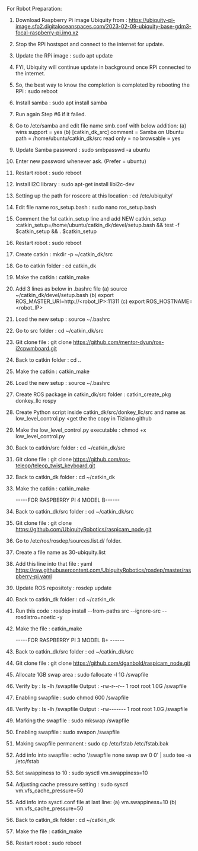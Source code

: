 For Robot Preparation:

1. Download Raspberry Pi image Ubiquity from : https://ubiquity-pi-image.sfo2.digitaloceanspaces.com/2023-02-09-ubiquity-base-gdm3-focal-raspberry-pi.img.xz
2. Stop the RPi hostspot and connect to the internet for update.
3. Update the RPi image : sudo apt update
4. FYI, Ubiquity will continue update in background once RPi connected to the internet.
5. So, the best way to know the completion is completed by rebooting the RPi : sudo reboot
6. Install samba : sudo apt install samba
7. Run again Step #6 if it failed.
8. Go to /etc/samba and edit file name smb.conf with below addition:
   (a) wins support = yes
   (b) [catkin_dk_src]
         comment = Samba on Ubuntu
         path = /home/ubuntu/catkin_dk/src
         read only = no
         browsable = yes
9. Update Samba password : sudo smbpasswd -a ubuntu
10. Enter new password whenever ask. (Prefer = ubuntu)
11. Restart robot : sudo reboot
12. Install I2C library : sudo apt-get install libi2c-dev
13. Setting up the path for roscore at this location : cd /etc/ubiquity/
14. Edit file name ros_setup.bash : sudo nano ros_setup.bash
15. Comment the 1st catkin_setup line and add NEW catkin_setup :catkin_setup=/home/ubuntu/catkin_dk/devel/setup.bash && test -f $catkin_setup && . $catkin_setup
16. Restart robot : sudo reboot
17. Create catkin : mkdir -p ~/catkin_dk/src
18. Go to catkin folder : cd catkin_dk
19. Make the catkin : catkin_make
20. Add 3 lines as below in .bashrc file
    (a) source ~/catkin_dk/devel/setup.bash
    (b) export ROS_MASTER_URI=http://<robot_IP>:11311
    (c) export ROS_HOSTNAME=<robot_IP>
22. Load the new setup : source ~/.bashrc
23. Go to src folder : cd ~/catkin_dk/src
24. Git clone file : git clone https://github.com/mentor-dyun/ros-i2cpwmboard.git
25. Back to catkin folder : cd ..
26. Make the catkin : catkin_make
27. Load the new setup : source ~/.bashrc
28. Create ROS package in catkin_dk/src folder : catkin_create_pkg donkey_llc rospy
29. Create Python script inside catkin_dk/src/donkey_llc/src and name as low_level_control.py <get the the copy in Tiziano github
30. Make the low_level_control.py executable : chmod +x low_level_control.py
31. Back to catkin/src folder : cd ~/catkin_dk/src
32. Git clone file : git clone https://github.com/ros-teleop/teleop_twist_keyboard.git
33. Back to catkin_dk folder : cd ~/catkin_dk
34. Make the catkin : catkin_make
    
    -----FOR RASPBERRY PI 4 MODEL B------
1. Back to catkin_dk/src folder : cd ~/catkin_dk/src
2. Git clone file : git clone https://github.com/UbiquityRobotics/raspicam_node.git
3. Go to /etc/ros/rosdep/sources.list.d/ folder.
4. Create a file name as 30-ubiquity.list
5. Add this line into that file : yaml https://raw.githubusercontent.com/UbiquityRobotics/rosdep/master/raspberry-pi.yaml
6. Update ROS repositoty : rosdep update
7. Back to catkin_dk folder : cd ~/catkin_dk
8. Run this code : rosdep install --from-paths src --ignore-src --rosdistro=noetic -y
9. Make the file : catkin_make
    
    -----FOR RASPBERRY PI 3 MODEL B+ ------
1. Back to catkin_dk/src folder : cd ~/catkin_dk/src
2. Git clone file : git clone https://github.com/dganbold/raspicam_node.git
3. Allocate 1GB swap area : sudo fallocate -l 1G /swapfile
4. Verify by : ls -lh /swapfile
   Output : -rw-r--r-- 1 root root 1.0G <timestamp> /swapfile
5. Enabling swapfile : sudo chmod 600 /swapfile
6. Verify by : ls -lh /swapfile
   Output : -rw------- 1 root root 1.0G <timestamp> /swapfile
7. Marking the swapfile : sudo mkswap /swapfile
8. Enabling swapfile : sudo swapon /swapfile
9. Making swapfile permanent : sudo cp /etc/fstab /etc/fstab.bak
10. Add info into swapfile : echo '/swapfile none swap sw 0 0' | sudo tee -a /etc/fstab
11. Set swappiness to 10 : sudo sysctl vm.swappiness=10
12. Adjusting cache pressure setting : sudo sysctl vm.vfs_cache_pressure=50
13. Add info into sysctl.conf file at last line:
    (a) vm.swappiness=10
    (b) vm.vfs_cache_pressure=50
14. Back to catkin_dk folder : cd ~/catkin_dk
15. Make the file : catkin_make
16. Restart robot : sudo reboot
